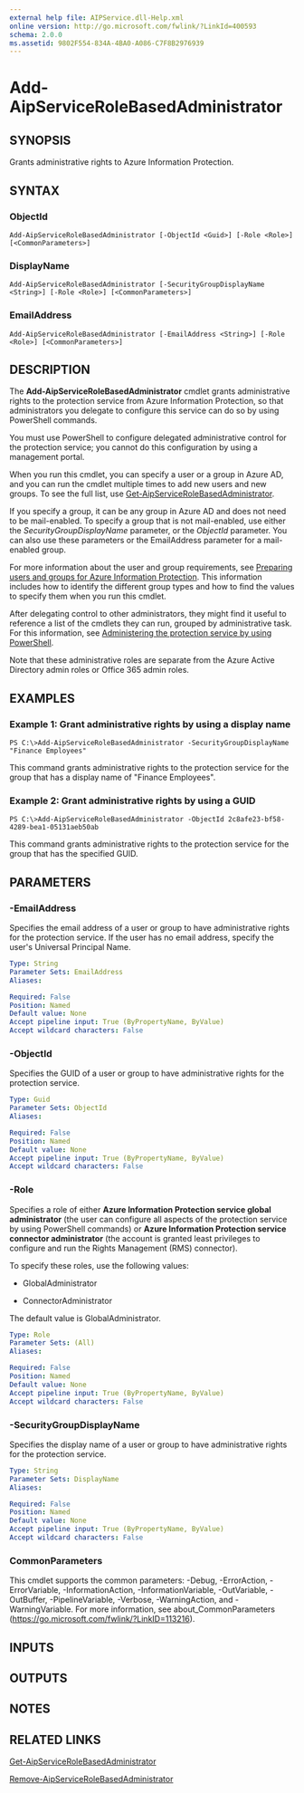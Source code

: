 ```yaml
---
external help file: AIPService.dll-Help.xml
online version: http://go.microsoft.com/fwlink/?LinkId=400593
schema: 2.0.0
ms.assetid: 9802F554-834A-4BA0-A086-C7F8B2976939
---
```


# Add-AipServiceRoleBasedAdministrator

## SYNOPSIS
Grants administrative rights to Azure Information Protection.

## SYNTAX

### ObjectId
```
Add-AipServiceRoleBasedAdministrator [-ObjectId <Guid>] [-Role <Role>] [<CommonParameters>]
```

### DisplayName
```
Add-AipServiceRoleBasedAdministrator [-SecurityGroupDisplayName <String>] [-Role <Role>] [<CommonParameters>]
```

### EmailAddress
```
Add-AipServiceRoleBasedAdministrator [-EmailAddress <String>] [-Role <Role>] [<CommonParameters>]
```

## DESCRIPTION
The **Add-AipServiceRoleBasedAdministrator** cmdlet grants administrative rights to the protection service from Azure Information Protection, so that administrators you delegate to configure this service can do so by using PowerShell commands. 

You must use PowerShell to configure delegated administrative control for the protection service; you cannot do this configuration by using a management portal.

When you run this cmdlet, you can specify a user or a group in Azure AD, and you can run the cmdlet multiple times to add new users and new groups. To see the full list, use [Get-AipServiceRoleBasedAdministrator](./Get-AipServiceRoleBasedAdministrator.md).

If you specify a group, it can be any group in Azure AD and does not need to be mail-enabled. To specify a group that is not mail-enabled, use either the *SecurityGroupDisplayName* parameter, or the *ObjectId* parameter. You can also use these parameters or the EmailAddress parameter for a mail-enabled group.

For more information about the user and group requirements, see [Preparing users and groups for Azure Information Protection](https://docs.microsoft.com/information-protection/plan-design/prepare). This information includes how to identify the different group types and how to find the values to specify them when you run this cmdlet. 

After delegating control to other administrators, they might find it useful to reference a list of the cmdlets they can run, grouped by administrative task. For this information, see [Administering the protection service by using PowerShell](https://docs.microsoft.com/information-protection/deploy-use/administer-powershell).

Note that these administrative roles are separate from the Azure Active Directory admin roles or Office 365 admin roles.

## EXAMPLES

### Example 1: Grant administrative rights by using a display name
```
PS C:\>Add-AipServiceRoleBasedAdministrator -SecurityGroupDisplayName "Finance Employees"
```

This command grants administrative rights to the protection service for the group that has a display name of "Finance Employees".

### Example 2: Grant administrative rights by using a GUID
```
PS C:\>Add-AipServiceRoleBasedAdministrator -ObjectId 2c8afe23-bf58-4289-bea1-05131aeb50ab
```

This command grants administrative rights to the protection service  for the group that has the specified GUID.

## PARAMETERS

### -EmailAddress
Specifies the email address of a user or group to have administrative rights for the protection service. If the user has no email address, specify the user's Universal Principal Name.

```yaml
Type: String
Parameter Sets: EmailAddress
Aliases:

Required: False
Position: Named
Default value: None
Accept pipeline input: True (ByPropertyName, ByValue)
Accept wildcard characters: False
```

### -ObjectId
Specifies the GUID of a user or group to have administrative rights for the protection service.

```yaml
Type: Guid
Parameter Sets: ObjectId
Aliases:

Required: False
Position: Named
Default value: None
Accept pipeline input: True (ByPropertyName, ByValue)
Accept wildcard characters: False
```

### -Role
Specifies a role of either **Azure Information Protection service global administrator** (the user can configure all aspects of the protection service by using PowerShell commands) or **Azure Information Protection service connector administrator** (the account is granted least privileges to configure and run the Rights Management (RMS) connector).

To specify these roles, use the following values:  

- GlobalAdministrator

- ConnectorAdministrator

The default value is GlobalAdministrator.

```yaml
Type: Role
Parameter Sets: (All)
Aliases:

Required: False
Position: Named
Default value: None
Accept pipeline input: True (ByPropertyName, ByValue)
Accept wildcard characters: False
```

### -SecurityGroupDisplayName
Specifies the display name of a user or group to have administrative rights for the protection service.

```yaml
Type: String
Parameter Sets: DisplayName
Aliases:

Required: False
Position: Named
Default value: None
Accept pipeline input: True (ByPropertyName, ByValue)
Accept wildcard characters: False
```

### CommonParameters
This cmdlet supports the common parameters: -Debug, -ErrorAction, -ErrorVariable, -InformationAction, -InformationVariable, -OutVariable, -OutBuffer, -PipelineVariable, -Verbose, -WarningAction, and -WarningVariable. For more information, see about_CommonParameters (https://go.microsoft.com/fwlink/?LinkID=113216).

## INPUTS

## OUTPUTS

## NOTES

## RELATED LINKS

[Get-AipServiceRoleBasedAdministrator](./Get-AipServiceRoleBasedAdministrator.md)

[Remove-AipServiceRoleBasedAdministrator](./Remove-AipServiceRoleBasedAdministrator.md)
